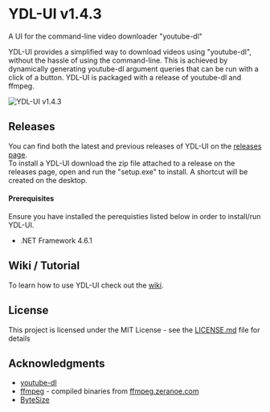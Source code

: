 # YDL-UI v1.4.3

A UI for the command-line video downloader "youtube-dl"

YDL-UI provides a simplified way to download videos using "youtube-dl", without the hassle of using the command-line. This is achieved by dynamically generating youtube-dl argument queries that can be run with a click of a button. YDL-UI is packaged with a release of youtube-dl and ffmpeg.

![YDL-UI v1.4.3](https://github.com/Maxstupo/ydl-ui/blob/master/ydl-ui_v1.4.3.png "YDL-UI v1.4.3")

## Releases

You can find both the latest and previous releases of YDL-UI on the [releases page](https://github.com/Maxstupo/ydl-ui/releases).<br/>
To install a YDL-UI download the zip file attached to a release on the releases page, open and run the "setup.exe" to install. A shortcut will be created on the desktop.

#### Prerequisites
Ensure you have installed the perequisties listed below in order to install/run YDL-UI.
 - .NET Framework 4.6.1

## Wiki / Tutorial
To learn how to use YDL-UI check out the [wiki](https://github.com/Maxstupo/ydl-ui/wiki).

## License

This project is licensed under the MIT License - see the [LICENSE.md](LICENSE.md) file for details

## Acknowledgments

* [youtube-dl](https://github.com/rg3/youtube-dl)
* [ffmpeg](https://www.ffmpeg.org/) - compiled binaries from [ffmpeg.zeranoe.com](https://ffmpeg.zeranoe.com/builds/)
* [ByteSize](https://github.com/omar/ByteSize)
